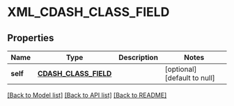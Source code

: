 # XML_CDASH_CLASS_FIELD

## Properties
Name | Type | Description | Notes
------------ | ------------- | ------------- | -------------
**self** | [**CDASH_CLASS_FIELD**](CdashClassField.md) |  | [optional] [default to null]

[[Back to Model list]](../README.md#documentation-for-models) [[Back to API list]](../README.md#documentation-for-api-endpoints) [[Back to README]](../README.md)


